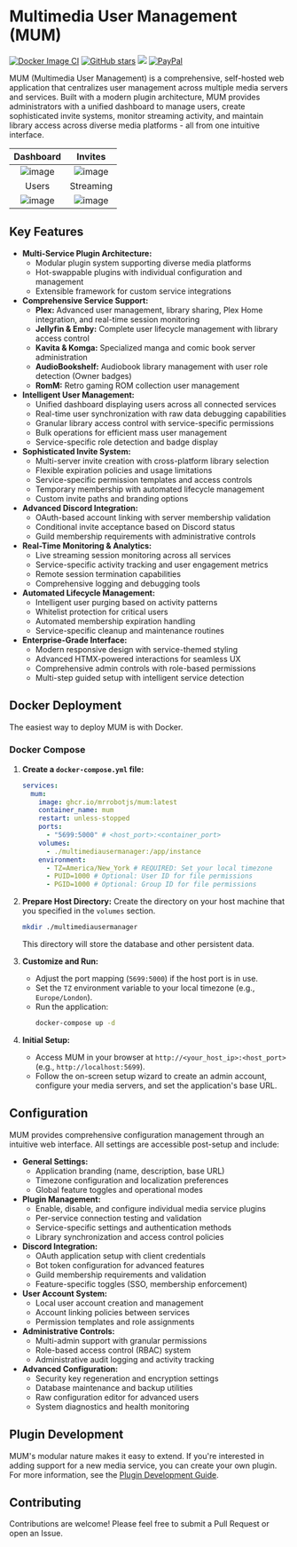 # Multimedia User Management (MUM)

[![Docker Image CI](https://github.com/MrRobotjs/MUM/actions/workflows/docker-publish.yml/badge.svg)](https://github.com/MrRobotjs/MUM/actions/workflows/docker-publish.yml)
[![GitHub stars](https://img.shields.io/github/stars/MrRobotjs/MUM.svg?style=social&label=Star&maxAge=2592000)](https://github.com/MrRobotjs/MUM/stargazers/)
[![](https://dcbadge.limes.pink/api/server/https://discord.gg/QGHQWpGNgX)](https://discord.gg/QGHQWpGNgX)
[![PayPal](https://img.shields.io/badge/PayPal-00457C?style=for-the-badge&logo=paypal&logoColor=white)](https://www.paypal.com/donate/?business=D7BJAJ9ZY4GRC&no_recurring=0&currency_code=USD)

MUM (Multimedia User Management) is a comprehensive, self-hosted web application that centralizes user management across multiple media servers and services. Built with a modern plugin architecture, MUM provides administrators with a unified dashboard to manage users, create sophisticated invite systems, monitor streaming activity, and maintain library access across diverse media platforms - all from one intuitive interface.

| Dashboard | Invites |
| :---: | :---: |
| ![image](https://github.com/user-attachments/assets/18db06e2-66c2-4e15-a010-59dc5499761d) | ![image](https://github.com/user-attachments/assets/dcb72d92-94f1-4246-aa81-e6163e3ff763) |
| Users | Streaming |
| ![image](https://github.com/user-attachments/assets/77c35536-62fd-44e3-9356-5cd6156fcf26) | ![image](https://github.com/user-attachments/assets/755f6dec-c839-4145-9d08-67c2de91303d) |

## Key Features

*   **Multi-Service Plugin Architecture:**
    *   Modular plugin system supporting diverse media platforms
    *   Hot-swappable plugins with individual configuration and management
    *   Extensible framework for custom service integrations
*   **Comprehensive Service Support:**
    *   **Plex:** Advanced user management, library sharing, Plex Home integration, and real-time session monitoring
    *   **Jellyfin & Emby:** Complete user lifecycle management with library access control
    *   **Kavita & Komga:** Specialized manga and comic book server administration
    *   **AudioBookshelf:** Audiobook library management with user role detection (Owner badges)
    *   **RomM:** Retro gaming ROM collection user management
*   **Intelligent User Management:**
    *   Unified dashboard displaying users across all connected services
    *   Real-time user synchronization with raw data debugging capabilities
    *   Granular library access control with service-specific permissions
    *   Bulk operations for efficient mass user management
    *   Service-specific role detection and badge display
*   **Sophisticated Invite System:**
    *   Multi-server invite creation with cross-platform library selection
    *   Flexible expiration policies and usage limitations
    *   Service-specific permission templates and access controls
    *   Temporary membership with automated lifecycle management
    *   Custom invite paths and branding options
*   **Advanced Discord Integration:**
    *   OAuth-based account linking with server membership validation
    *   Conditional invite acceptance based on Discord status
    *   Guild membership requirements with administrative controls
*   **Real-Time Monitoring & Analytics:**
    *   Live streaming session monitoring across all services
    *   Service-specific activity tracking and user engagement metrics
    *   Remote session termination capabilities
    *   Comprehensive logging and debugging tools
*   **Automated Lifecycle Management:**
    *   Intelligent user purging based on activity patterns
    *   Whitelist protection for critical users
    *   Automated membership expiration handling
    *   Service-specific cleanup and maintenance routines
*   **Enterprise-Grade Interface:**
    *   Modern responsive design with service-themed styling
    *   Advanced HTMX-powered interactions for seamless UX
    *   Comprehensive admin controls with role-based permissions
    *   Multi-step guided setup with intelligent service detection

## Docker Deployment

The easiest way to deploy MUM is with Docker.

### Docker Compose

1.  **Create a `docker-compose.yml` file:**
    ```yaml
    services:
      mum:
        image: ghcr.io/mrrobotjs/mum:latest
        container_name: mum
        restart: unless-stopped
        ports:
          - "5699:5000" # <host_port>:<container_port>
        volumes:
          - ./multimediausermanager:/app/instance
        environment:
          - TZ=America/New_York # REQUIRED: Set your local timezone
          - PUID=1000 # Optional: User ID for file permissions
          - PGID=1000 # Optional: Group ID for file permissions
    ```

2.  **Prepare Host Directory:**
    Create the directory on your host machine that you specified in the `volumes` section.
    ```bash
    mkdir ./multimediausermanager
    ```
    This directory will store the database and other persistent data.

3.  **Customize and Run:**
    *   Adjust the port mapping (`5699:5000`) if the host port is in use.
    *   Set the `TZ` environment variable to your local timezone (e.g., `Europe/London`).
    *   Run the application:
        ```bash
        docker-compose up -d
        ```

4.  **Initial Setup:**
    *   Access MUM in your browser at `http://<your_host_ip>:<host_port>` (e.g., `http://localhost:5699`).
    *   Follow the on-screen setup wizard to create an admin account, configure your media servers, and set the application's base URL.

## Configuration

MUM provides comprehensive configuration management through an intuitive web interface. All settings are accessible post-setup and include:

*   **General Settings:** 
    *   Application branding (name, description, base URL)
    *   Timezone configuration and localization preferences
    *   Global feature toggles and operational modes
*   **Plugin Management:**
    *   Enable, disable, and configure individual media service plugins
    *   Per-service connection testing and validation
    *   Service-specific settings and authentication methods
    *   Library synchronization and access control policies
*   **Discord Integration:**
    *   OAuth application setup with client credentials
    *   Bot token configuration for advanced features
    *   Guild membership requirements and validation
    *   Feature-specific toggles (SSO, membership enforcement)
*   **User Account System:**
    *   Local user account creation and management
    *   Account linking policies between services
    *   Permission templates and role assignments
*   **Administrative Controls:**
    *   Multi-admin support with granular permissions
    *   Role-based access control (RBAC) system
    *   Administrative audit logging and activity tracking
*   **Advanced Configuration:**
    *   Security key regeneration and encryption settings
    *   Database maintenance and backup utilities
    *   Raw configuration editor for advanced users
    *   System diagnostics and health monitoring

## Plugin Development

MUM's modular nature makes it easy to extend. If you're interested in adding support for a new media service, you can create your own plugin. For more information, see the [Plugin Development Guide](PLUGIN_DEVELOPMENT_GUIDE.md).

## Contributing

Contributions are welcome! Please feel free to submit a Pull Request or open an Issue.